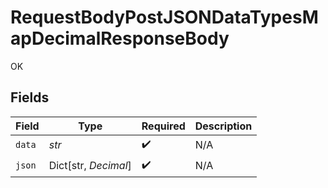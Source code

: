 # RequestBodyPostJSONDataTypesMapDecimalResponseBody

OK


## Fields

| Field                | Type                 | Required             | Description          |
| -------------------- | -------------------- | -------------------- | -------------------- |
| `data`               | *str*                | :heavy_check_mark:   | N/A                  |
| `json`               | Dict[str, *Decimal*] | :heavy_check_mark:   | N/A                  |